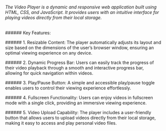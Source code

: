 ﻿###### The Video Player is a dynamic and responsive web application built using HTML, CSS, and JavaScript. It provides users with an intuitive interface for playing videos directly from their local storage.

﻿###### Key Features:

﻿######  1. Resizable Content: The player automatically adjusts its layout and size based on the dimensions of the user’s browser window, ensuring an optimal viewing experience on any device.

﻿######  2. Dynamic Progress Bar: Users can easily track the progress of their video playback through a smooth and interactive progress bar, allowing for quick navigation within videos.

﻿######  3. Play/Pause Button: A simple and accessible play/pause toggle enables users to control their viewing experience effortlessly.

﻿######  4. Fullscreen Functionality: Users can enjoy videos in fullscreen mode with a single click, providing an immersive viewing experience.

﻿######  5. Video Upload Capability: The player includes a user-friendly button that allows users to upload videos directly from their local storage, making it easy to access and play personal video files.
